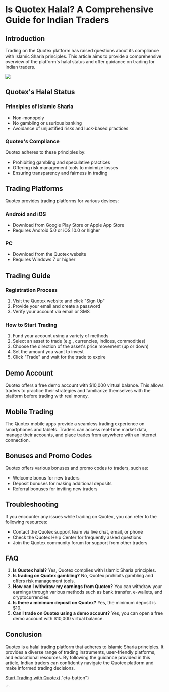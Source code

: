 # Is Quotex Halal? A Comprehensive Guide for Indian Traders

## Introduction

Trading on the Quotex platform has raised questions about its compliance
with Islamic Sharia principles. This article aims to provide a
comprehensive overview of the platform\'s halal status and offer
guidance on trading for Indian traders.

[![](https://static.quotex.io/files/4_en/300_250.jpg)](https://traff.sbs/brokerqxlid)

## Quotex\'s Halal Status

### Principles of Islamic Sharia

-   Non-monopoly
-   No gambling or usurious banking
-   Avoidance of unjustified risks and luck-based practices

### Quotex\'s Compliance

Quotex adheres to these principles by:

-   Prohibiting gambling and speculative practices
-   Offering risk management tools to minimize losses
-   Ensuring transparency and fairness in trading

## Trading Platforms

Quotex provides trading platforms for various devices:

### Android and iOS

-   Download from Google Play Store or Apple App Store
-   Requires Android 5.0 or iOS 10.0 or higher

### PC

-   Download from the Quotex website
-   Requires Windows 7 or higher

## Trading Guide

### Registration Process

1.  Visit the Quotex website and click "Sign Up"
2.  Provide your email and create a password
3.  Verify your account via email or SMS

### How to Start Trading

1.  Fund your account using a variety of methods
2.  Select an asset to trade (e.g., currencies, indices, commodities)
3.  Choose the direction of the asset\'s price movement (up or down)
4.  Set the amount you want to invest
5.  Click "Trade" and wait for the trade to expire

## Demo Account

Quotex offers a free demo account with \$10,000 virtual balance. This
allows traders to practice their strategies and familiarize themselves
with the platform before trading with real money.

## Mobile Trading

The Quotex mobile apps provide a seamless trading experience on
smartphones and tablets. Traders can access real-time market data,
manage their accounts, and place trades from anywhere with an internet
connection.

## Bonuses and Promo Codes

Quotex offers various bonuses and promo codes to traders, such as:

-   Welcome bonus for new traders
-   Deposit bonuses for making additional deposits
-   Referral bonuses for inviting new traders

## Troubleshooting

If you encounter any issues while trading on Quotex, you can refer to
the following resources:

-   Contact the Quotex support team via live chat, email, or phone
-   Check the Quotex Help Center for frequently asked questions
-   Join the Quotex community forum for support from other traders

## FAQ

1.  **Is Quotex halal?** Yes, Quotex complies with Islamic Sharia
    principles.
2.  **Is trading on Quotex gambling?** No, Quotex prohibits gambling and
    offers risk management tools.
3.  **How can I withdraw my earnings from Quotex?** You can withdraw
    your earnings through various methods such as bank transfer,
    e-wallets, and cryptocurrencies.
4.  **Is there a minimum deposit on Quotex?** Yes, the minimum deposit
    is \$10.
5.  **Can I trade on Quotex using a demo account?** Yes, you can open a
    free demo account with \$10,000 virtual balance.

## Conclusion

Quotex is a halal trading platform that adheres to Islamic Sharia
principles. It provides a diverse range of trading instruments,
user-friendly platforms, and educational resources. By following the
guidance provided in this article, Indian traders can confidently
navigate the Quotex platform and make informed trading decisions.

[Start Trading with
Quotex](\%22https://broker-qx.pro/sign-up/?lid=1102511\%22){."cta-button"}

\`\`\`

